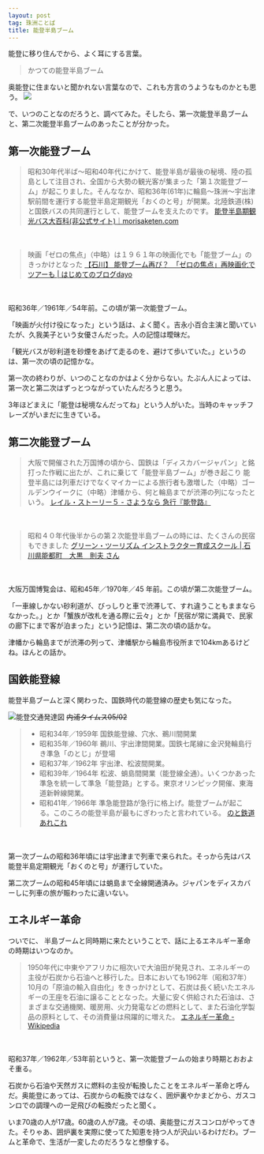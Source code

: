 ```yaml
---
layout: post
tag: 珠洲ことば
title: 能登半島ブーム
---
```

能登に移り住んでから、よく耳にする言葉。

>かつての能登半島ブーム

奥能登に住まないと聞かれない言葉なので、これも方言のうようなものかとも思う。
![](http://c8.staticflickr.com/5/4131/4950719559_0f8482fe33.jpg)

で、いつのことなのだろうと、調べてみた。そしたら、第一次能登半島ブームと、第二次能登半島ブームのあったことが分かった。


## 第一次能登ブーム


> 昭和30年代半ば～昭和40年代にかけて、能登半島が最後の秘境、陸の孤島として注目され、全国から大勢の観光客が集まった「第１次能登ブーム」が起こりました。そんななか、昭和36年(61年)に輪島～珠洲～宇出津駅前間を運行する能登半島定期観光「おくのと号」が開業。北陸鉄道(株)と国鉄バスの共同運行として、能登ブームを支えたのです。
> [能登半島期観光バス大百科(非公式サイト)｜morisaketen.com](http://www.geocities.jp/kogata79/u-teikan.html)

　

> 映画「ゼロの焦点」（中略）は１９６１年の映画化でも「能登ブーム」のきっかけとなった
> [【石川】 能登ブーム再び？　「ゼロの焦点」再映画化でツアーも | はじめてのブログdayo](http://hajiblog.jugem.jp/?eid=141)

　

昭和36年／1961年／54年前。この頃が第一次能登ブーム。

「映画が火付け役になった」という話は、よく聞く。吉永小百合主演と聞いていたが、久我美子という女優さんだった。人の記憶は曖昧だ。

「観光バスが砂利道を砂煙をあげて走るのを、避けて歩いていた。」というのは、第一次の頃の記憶かな。

第一次の終わりが、いつのことなのかはよく分からない。たぶん人によっては、第一次と第二次はずっとつながっていたんだろうと思う。

3年ほどまえに「能登は秘境なんだってね」という人がいた。当時のキャッチフレーズがいまだに生きている。


## 第二次能登ブーム


> 大阪で開催された万国博の頃から、国鉄は「ディスカバージャパン」と銘打った作戦に出たが、これに乗じて「能登半島ブーム」が巻き起こり
> 能登半島には列車だけでなくマイカーによる旅行者も激増した（中略）ゴールデンウイークに（中略）津幡から、何と輪島までが渋滞の列になったという。
> [レイル・ストーリー５ - さようなら 急行『能登路』](http://www.ne.jp/asahi/mulberry/mt/rail5/exp-notoji.html)

　

> 昭和４０年代後半からの第２次能登半島ブームの時には、たくさんの民宿もできました
> [グリーン・ツーリズム インストラクター育成スクール | 石川県能都町　大黒　則夫 さん](http://www.kouryu.or.jp/school/sotsu/i0605.html)

　

大阪万国博覧会は、昭和45年／1970年／45 年前。この頃が第二次能登ブーム。

「一車線しかない砂利道が、びっしりと車で渋滞して、すれ違うこともままならなかった。」とか「蟹族が改札を通る際に云々」とか「民宿が常に満員で、民家の廊下にまで客が泊まった」という記憶は、第二次の頃の話かな。

津幡から輪島までが渋滞の列って、津幡駅から輪島市役所まで104kmあるけどね。ほんとの話か。



## 国鉄能登線

能登半島ブームと深く関わった、国鉄時代の能登線の歴史も気になった。

![能登交通発達図](https://c2.staticflickr.com/6/5728/23074906992_8814dd251a.jpg)
<s>内浦タイムス05/02</s>

> - 昭和34年／1959年 	国鉄能登線、穴水、鵜川間開業
> - 昭和35年／1960年 	鵜川、宇出津間開業。国鉄七尾線に金沢発輪島行き準急「のとじ」が登場
> - 昭和37年／1962年 	宇出津、松波間開業。
> - 昭和39年／1964年 	松波、蛸島間開業（能登線全通）。いくつかあった準急を統一して準急「能登路」とする。東京オリンピック開催、東海道新幹線開業。
> - 昭和41年／1966年 	準急能登路が急行に格上げ。能登ブームが起こる。このころの能登半島が最もにぎわったと言われている。
> [のと鉄道あれこれ](http://denko-laboratory.ddo.jp/train/noto/noto_other.htm)

　

第一次ブームの昭和36年頃には宇出津まで列車で来られた。そっから先はバス能登半島定期観光「おくのと号」が運行していた。

第二次ブームの昭和45年頃には蛸島まで全線開通済み。ジャパンをディスカバーしに列車の旅が賑わったに違いない。



## エネルギー革命

ついでに、
半島ブームと同時期に来たということで、話に上るエネルギー革命の時期はいつなのか。

> 1950年代に中東やアフリカに相次いで大油田が発見され、エネルギーの主役が石炭から石油へと移行した。日本においても1962年（昭和37年）10月の「原油の輸入自由化」をきっかけとして、石炭は長く続いたエネルギーの王座を石油に譲ることとなった。大量に安く供給された石油は、さまざまな交通機関、暖房用、火力発電などの燃料として、また石油化学製品の原料として、その消費量は飛躍的に増えた。
> [エネルギー革命 - Wikipedia](https://ja.wikipedia.org/wiki/%E3%82%A8%E3%83%8D%E3%83%AB%E3%82%AE%E3%83%BC%E9%9D%A9%E5%91%BD#.E6.97.A5.E6.9C.AC.E3.81.AE.E3.82.A8.E3.83.8D.E3.83.AB.E3.82.AE.E3.83.BC.E9.9D.A9.E5.91.BD)

　

昭和37年／1962年／53年前というと、第一次能登ブームの始まり時期とおおよそ重る。

石炭から石油や天然ガスに燃料の主役が転換したことをエネルギー革命と呼んだ。奥能登にあっては、石炭からの転換ではなく、囲炉裏やかまどから、ガスコンロでの調理への一足飛びの転換だったと聞く。

いま70歳の人が17歳。60歳の人が7歳。その頃、奥能登にガスコンロがやってきた。そりゃあ、囲炉裏を実際に使ってた知恵を持つ人が沢山いるわけだわ。ブームと革命で、生活が一変したのだろうなと想像する。

